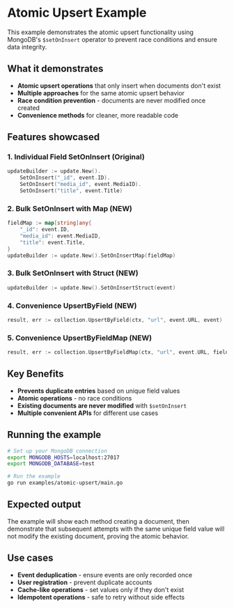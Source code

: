 # Atomic Upsert Example

This example demonstrates the atomic upsert functionality using MongoDB's `$setOnInsert` operator to prevent race conditions and ensure data integrity.

## What it demonstrates

- **Atomic upsert operations** that only insert when documents don't exist
- **Multiple approaches** for the same atomic upsert behavior
- **Race condition prevention** - documents are never modified once created
- **Convenience methods** for cleaner, more readable code

## Features showcased

### 1. Individual Field SetOnInsert (Original)

```go
updateBuilder := update.New().
    SetOnInsert("_id", event.ID).
    SetOnInsert("media_id", event.MediaID).
    SetOnInsert("title", event.Title)
```

### 2. Bulk SetOnInsert with Map (NEW)

```go
fieldMap := map[string]any{
    "_id": event.ID,
    "media_id": event.MediaID,
    "title": event.Title,
}
updateBuilder := update.New().SetOnInsertMap(fieldMap)
```

### 3. Bulk SetOnInsert with Struct (NEW)

```go
updateBuilder := update.New().SetOnInsertStruct(event)
```

### 4. Convenience UpsertByField (NEW)

```go
result, err := collection.UpsertByField(ctx, "url", event.URL, event)
```

### 5. Convenience UpsertByFieldMap (NEW)

```go
result, err := collection.UpsertByFieldMap(ctx, "url", event.URL, fieldMap)
```

## Key Benefits

- **Prevents duplicate entries** based on unique field values
- **Atomic operations** - no race conditions
- **Existing documents are never modified** with `$setOnInsert`
- **Multiple convenient APIs** for different use cases

## Running the example

```bash
# Set up your MongoDB connection
export MONGODB_HOSTS=localhost:27017
export MONGODB_DATABASE=test

# Run the example
go run examples/atomic-upsert/main.go
```

## Expected output

The example will show each method creating a document, then demonstrate that subsequent attempts with the same unique field value will not modify the existing document, proving the atomic behavior.

## Use cases

- **Event deduplication** - ensure events are only recorded once
- **User registration** - prevent duplicate accounts
- **Cache-like operations** - set values only if they don't exist
- **Idempotent operations** - safe to retry without side effects
